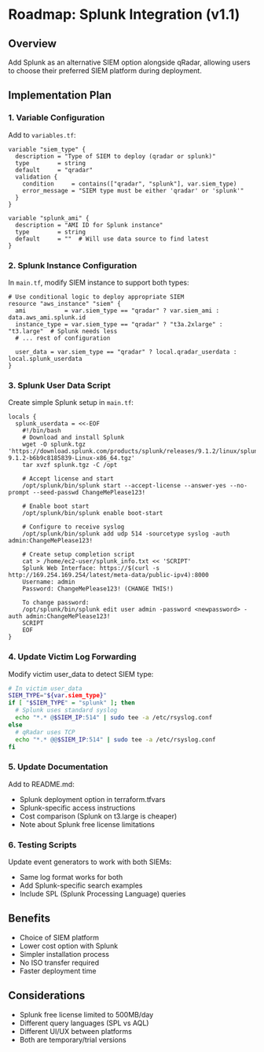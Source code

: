 <!-- SPDX-License-Identifier: BUSL-1.1 -->

# Roadmap: Splunk Integration (v1.1)

## Overview

Add Splunk as an alternative SIEM option alongside qRadar, allowing users to choose their preferred SIEM platform during deployment.

## Implementation Plan

### 1. Variable Configuration

Add to `variables.tf`:

```hcl
variable "siem_type" {
  description = "Type of SIEM to deploy (qradar or splunk)"
  type        = string
  default     = "qradar"
  validation {
    condition     = contains(["qradar", "splunk"], var.siem_type)
    error_message = "SIEM type must be either 'qradar' or 'splunk'"
  }
}

variable "splunk_ami" {
  description = "AMI ID for Splunk instance"
  type        = string
  default     = ""  # Will use data source to find latest
}
```

### 2. Splunk Instance Configuration

In `main.tf`, modify SIEM instance to support both types:

```hcl
# Use conditional logic to deploy appropriate SIEM
resource "aws_instance" "siem" {
  ami           = var.siem_type == "qradar" ? var.siem_ami : data.aws_ami.splunk.id
  instance_type = var.siem_type == "qradar" ? "t3a.2xlarge" : "t3.large"  # Splunk needs less
  # ... rest of configuration

  user_data = var.siem_type == "qradar" ? local.qradar_userdata : local.splunk_userdata
}
```

### 3. Splunk User Data Script

Create simple Splunk setup in `main.tf`:

```hcl
locals {
  splunk_userdata = <<-EOF
    #!/bin/bash
    # Download and install Splunk
    wget -O splunk.tgz 'https://download.splunk.com/products/splunk/releases/9.1.2/linux/splunk-9.1.2-b6b9c8185839-Linux-x86_64.tgz'
    tar xvzf splunk.tgz -C /opt
    
    # Accept license and start
    /opt/splunk/bin/splunk start --accept-license --answer-yes --no-prompt --seed-passwd ChangeMePlease123!
    
    # Enable boot start
    /opt/splunk/bin/splunk enable boot-start
    
    # Configure to receive syslog
    /opt/splunk/bin/splunk add udp 514 -sourcetype syslog -auth admin:ChangeMePlease123!
    
    # Create setup completion script
    cat > /home/ec2-user/splunk_info.txt << 'SCRIPT'
    Splunk Web Interface: https://$(curl -s http://169.254.169.254/latest/meta-data/public-ipv4):8000
    Username: admin
    Password: ChangeMePlease123! (CHANGE THIS!)
    
    To change password:
    /opt/splunk/bin/splunk edit user admin -password <newpassword> -auth admin:ChangeMePlease123!
    SCRIPT
    EOF
}
```

### 4. Update Victim Log Forwarding

Modify victim user_data to detect SIEM type:

```bash
# In victim user_data
SIEM_TYPE="${var.siem_type}"
if [ "$SIEM_TYPE" = "splunk" ]; then
  # Splunk uses standard syslog
  echo "*.* @$SIEM_IP:514" | sudo tee -a /etc/rsyslog.conf
else
  # qRadar uses TCP
  echo "*.* @@$SIEM_IP:514" | sudo tee -a /etc/rsyslog.conf
fi
```

### 5. Update Documentation

Add to README.md:

- Splunk deployment option in terraform.tfvars
- Splunk-specific access instructions
- Cost comparison (Splunk on t3.large is cheaper)
- Note about Splunk free license limitations

### 6. Testing Scripts

Update event generators to work with both SIEMs:

- Same log format works for both
- Add Splunk-specific search examples
- Include SPL (Splunk Processing Language) queries

## Benefits

- Choice of SIEM platform
- Lower cost option with Splunk
- Simpler installation process
- No ISO transfer required
- Faster deployment time

## Considerations

- Splunk free license limited to 500MB/day
- Different query languages (SPL vs AQL)
- Different UI/UX between platforms
- Both are temporary/trial versions
